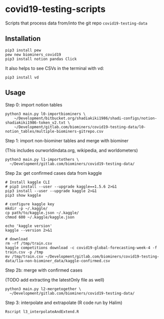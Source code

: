 # covid19-testing-scripts

Scripts that process data from/into the git repo `covid19-testing-data`



## Installation

```
pip3 install pew
pew new biominers_covid19
pip3 install notion pandas Click
```

It also helps to see CSVs in the terminal with vd:

```
pip3 install vd
```

## Usage

Step 0: import notion tables

```
python3 main.py l0-importbiominers \
    ~/Development/bitbucket.org/shadiakiki1986/shadi-configs/notion-shadiakiki1986-token_v2.txt \
    ~/Development/gitlab.com/biominers/covid19-testing-data/l0-notion_tables/multiple-biominers-gitrepo.csv 
```

Step 1: import non-biominer tables and merge with biominer

(This includes ourworldindata.org, wikipedia, and worldometers)

```
python3 main.py l1-importothers \
  ~/Development/gitlab.com/biominers/covid19-testing-data/
```

Step 2a: get confirmed cases data from kaggle

```
# Install kaggle CLI
# pip3 install --user --upgrade kaggle==1.5.6 2>&1
pip3 install --user --upgrade kaggle 2>&1
pip3 show kaggle

# configure kaggle key
mkdir -p ~/.kaggle/
cp path/to/kaggle.json ~/.kaggle/
chmod 600 ~/.kaggle/kaggle.json

echo 'kaggle version'
kaggle --version 2>&1

# download
rm -rf /tmp/train.csv
kaggle competitions download -c covid19-global-forecasting-week-4 -f train.csv -p /tmp
mv /tmp/train.csv ~/Development/gitlab.com/biominers/covid19-testing-data/l1a-non-biominer_data/kaggle-confirmed.csv
```

Step 2b: merge with confirmed cases

(TODO add extracting the latestOnly file as well)

```
python3 main.py l2-mergetogether \
  ~/Development/gitlab.com/biominers/covid19-testing-data/
```

Step 3: interpolate and extrapolate (R code run by Halim)

```
Rscript l3_interpolateAndExtend.R
```
